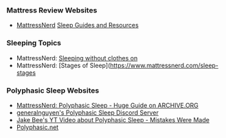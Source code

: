 ### Mattress Review Websites
- [MattressNerd](https://www.mattressnerd.com/) [Sleep Guides and Resources](https://www.mattressnerd.com/sleep-resources/)
### Sleeping Topics
- MattressNerd: [Sleeping without clothes on](https://www.mattressnerd.com/sleeping-naked/)
- MattressNerd: [Stages of Sleep](https://www.mattressnerd.com/sleep-stages

### Polyphasic Sleep Websites
- [MattressNerd: Polyphasic Sleep - Huge Guide on ARCHIVE.ORG](https://web.archive.org/web/20230323195524/https://www.mattressnerd.com/polyphasic-sleep/)
- [generalnguyen's Polyphasic Sleep Discord Server](https://discord.com/invite/UJcbfby)
- [Jake Bee's YT Video about Polyphasic Sleep - Mistakes Were Made](https://www.youtube.com/watch?v=Itbu8m_JNHo)
- [Polyphasic.net](https://www.polyphasic.net/blog/polyphasic-sleep-to-lucid-dream/)